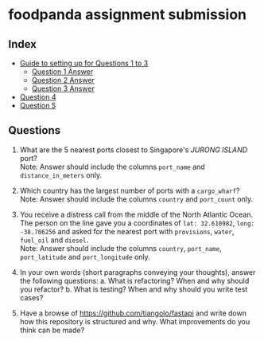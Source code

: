 # foodpanda assignment submission

## Index
- [Guide to setting up for Questions 1 to 3](GUIDE_TO_Q1_TO_Q3.md)
    - [Question 1 Answer](1_nearest_ports.py)
    - [Question 2 Answer](2_largest_number_of_ports.py)
    - [Question 3 Answer](3_distress_call.py)
- [Question 4](4_testing_and_refactoring.md)
- [Question 5](5_fastapi_review.md)


## Questions

1. What are the 5 nearest ports closest to Singapore's *JURONG ISLAND* port? \
   Note: Answer should include the columns `port_name` and `distance_in_meters` 
only.
 
2. Which country has the largest number of ports with a `cargo_wharf`? \
   Note: Answer should include the columns `country` and `port_count` only.

3. You receive a distress call from the middle of the North Atlantic Ocean. The 
   person on the line gave you a coordinates of `lat: 32.610982`, 
   `long: -38.706256` and asked for the nearest port with `provisions`, 
   `water`, `fuel_oil` and `diesel`. \
   Note: Answer should include the columns `country`, `port_name`, `port_latitude` 
and `port_longitude` only.

4. In your own words (short paragraphs conveying your thoughts), answer the 
   following questions:
    a. What is refactoring? When and why should you refactor?
    b. What is testing? When and why should you write test cases?
 
5. Have a browse of https://github.com/tiangolo/fastapi and write down how this 
   repository is structured and why. What improvements do you think can be made?
